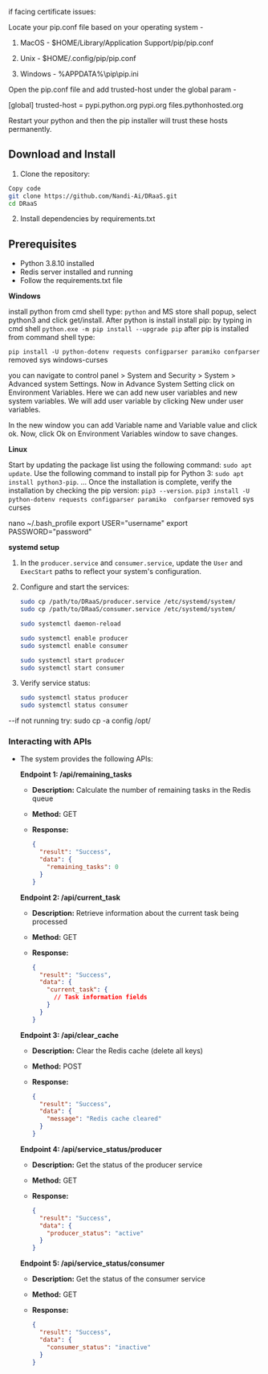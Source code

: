 
if facing certificate issues:

Locate your pip.conf file based on your operating system -

1. MacOS - $HOME/Library/Application Support/pip/pip.conf

2. Unix - $HOME/.config/pip/pip.conf

3. Windows - %APPDATA%\pip\pip.ini

Open the pip.conf file and add trusted-host under the global param -

[global]
trusted-host = pypi.python.org
               pypi.org
               files.pythonhosted.org


Restart your python and then the pip installer will trust these hosts permanently.

## Download and Install
1. Clone the repository:

```bash
Copy code
git clone https://github.com/Nandi-Ai/DRaaS.git
cd DRaaS 
```

2. Install dependencies by requirements.txt

## Prerequisites

- Python 3.8.10 installed
- Redis server installed and running
- Follow the requirements.txt file


**Windows**

install python from cmd shell type:
`python` and MS store shall popup, select python3 and click get/install.
After python is install install pip: by typing in cmd shell 
`python.exe -m pip install --upgrade pip`
after pip is installed from command shell type: 

`pip install -U python-dotenv requests configparser paramiko confparser`
removed sys windows-curses

you can navigate to control panel > System and Security > System > Advanced system Settings.
Now in Advance System Setting click on Environment Variables.
Here we can add new user variables and new system variables. We will add user variable by clicking New under user variables.

In the new window you can add Variable name and Variable value and click ok.
Now, click Ok on Environment Variables window to save changes.

**Linux**

Start by updating the package list using the following command: `sudo apt update`.
Use the following command to install pip for Python 3: `sudo apt install python3-pip`. ...
Once the installation is complete, verify the installation by checking the pip version: `pip3 --version`.
`pip3 install -U python-dotenv requests configparser paramiko  confparser`
removed sys curses

nano ~/.bash_profile
export USER="username"
export PASSWORD="password"


**systemd setup**
1. In the `producer.service` and `consumer.service`, update the `User` and `ExecStart` paths to reflect your system's    configuration.
2. Configure and start the services:

    ```bash
    sudo cp /path/to/DRaaS/producer.service /etc/systemd/system/
    sudo cp /path/to/DRaaS/consumer.service /etc/systemd/system/

    sudo systemctl daemon-reload

    sudo systemctl enable producer
    sudo systemctl enable consumer

    sudo systemctl start producer
    sudo systemctl start consumer 
    ```
3. Verify service status:

    ```bash
    sudo systemctl status producer
    sudo systemctl status consumer
    ```

--if not running try:
  sudo cp -a config /opt/

### Interacting with APIs
- The system provides the following APIs:

  **Endpoint 1: /api/remaining_tasks**
  
  - **Description:** Calculate the number of remaining tasks in the Redis queue
  - **Method:** GET
  - **Response:**
  
    ```json
    {
      "result": "Success",
      "data": {
        "remaining_tasks": 0
      }
    }
    ```
  
  **Endpoint 2: /api/current_task**
  
  - **Description:** Retrieve information about the current task being processed
  - **Method:** GET
  - **Response:**
  
    ```json
    {
      "result": "Success",
      "data": {
        "current_task": {
          // Task information fields
        }
      } 
    }
    ```

  **Endpoint 3: /api/clear_cache**
  
  - **Description:** Clear the Redis cache (delete all keys)
  - **Method:** POST
  - **Response:**
  
    ```json
    {
      "result": "Success",
      "data": {
        "message": "Redis cache cleared"
      }
    }
    ```

  **Endpoint 4: /api/service_status/producer**
  
  - **Description:** Get the status of the producer service
  - **Method:** GET
  - **Response:**
  
    ```json
    {
      "result": "Success",
      "data": {
        "producer_status": "active"
      }
    }
    ```

  **Endpoint 5: /api/service_status/consumer**
  
  - **Description:** Get the status of the consumer service
  - **Method:** GET
  - **Response:**
  
    ```json
    {
      "result": "Success",
      "data": {
        "consumer_status": "inactive"
      }
    }
    ```